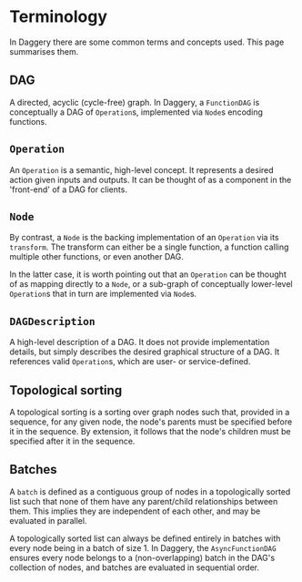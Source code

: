 # Terminology

In Daggery there are some common terms and concepts used. This page summarises them.

## DAG

A directed, acyclic (cycle-free) graph. In Daggery, a `FunctionDAG` is conceptually a DAG of `Operation`s, implemented via `Node`s encoding functions.

## `Operation`

An `Operation` is a semantic, high-level concept. It represents a desired action given inputs and outputs. It can be thought of as a component in the 'front-end' of a DAG for clients.

## `Node`

By contrast, a `Node` is the backing implementation of an `Operation` via its `transform`. The transform can either be a single function, a function calling multiple other functions, or even another DAG.

In the latter case, it is worth pointing out that an `Operation` can be thought of as mapping directly to a `Node`, or a sub-graph of conceptually lower-level `Operation`s that in turn are implemented via `Node`s.

## `DAGDescription`

A high-level description of a DAG. It does not provide implementation details, but simply describes the desired graphical structure of a DAG. It references valid `Operation`s, which are user- or service-defined.

## Topological sorting

A topological sorting is a sorting over graph nodes such that, provided in a sequence, for any given node, the node's parents must be specified before it in the sequence. By extension, it follows that the node's children must be specified after it in the sequence.

## Batches

A `batch` is defined as a contiguous group of nodes in a topologically sorted list such that none of them have any parent/child relationships between them. This implies they are independent of each other, and may be evaluated in parallel.

A topologically sorted list can always be defined entirely in batches with every node being in a batch of size 1. In Daggery, the `AsyncFunctionDAG` ensures every node belongs to a (non-overlapping) batch in the DAG's collection of nodes, and batches are evaluated in sequential order.
